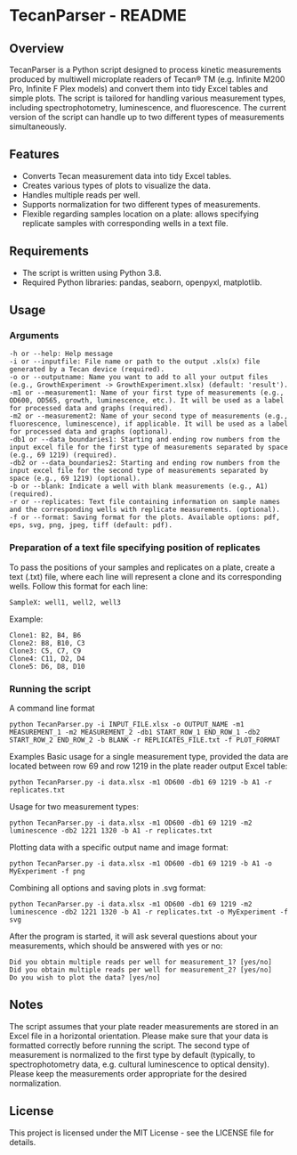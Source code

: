 # TecanParser - README
## Overview
TecanParser is a Python script designed to process kinetic measurements produced by multiwell microplate readers of Tecan® TM (e.g. Infinite M200 Pro, Infinite F Plex models) and convert them into tidy Excel tables and simple plots. The script is tailored for handling various measurement types, including spectrophotometry, luminescence, and fluorescence. The current version of the script can handle up to two different types of measurements simultaneously.  

## Features
* Converts Tecan measurement data into tidy Excel tables.
* Creates various types of plots to visualize the data.
* Handles multiple reads per well.
* Supports normalization for two different types of measurements.
* Flexible regarding samples location on a plate: allows specifying replicate samples with corresponding wells in a text file.
## Requirements
* The script is written using Python 3.8.
* Required Python libraries: pandas, seaborn, openpyxl, matplotlib.

## Usage
### Arguments
	-h or --help: Help message
	-i or --inputfile: File name or path to the output .xls(x) file generated by a Tecan device (required).
	-o or --outputname: Name you want to add to all your output files (e.g., GrowthExperiment -> GrowthExperiment.xlsx) (default: 'result').
	-m1 or --measurement1: Name of your first type of measurements (e.g., OD600, OD565, growth, luminescence, etc.). It will be used as a label for processed data and graphs (required).
	-m2 or --measurement2: Name of your second type of measurements (e.g., fluorescence, luminescence), if applicable. It will be used as a label for processed data and graphs (optional).
	-db1 or --data_boundaries1: Starting and ending row numbers from the input excel file for the first type of measurements separated by space (e.g., 69 1219) (required).
	-db2 or --data_boundaries2: Starting and ending row numbers from the input excel file for the second type of measurements separated by space (e.g., 69 1219) (optional).
	-b or --blank: Indicate a well with blank measurements (e.g., A1) (required).
	-r or --replicates: Text file containing information on sample names and the corresponding wells with replicate measurements. (optional).
	-f or --format: Saving format for the plots. Available options: pdf, eps, svg, png, jpeg, tiff (default: pdf).

 ### Preparation of a text file specifying position of replicates
 To pass the positions of your samples and replicates on a plate, create a text (.txt) file, where each line will represent a clone and its corresponding wells. Follow this format for each line: 

	SampleX: well1, well2, well3
	
Example: 
	
	Clone1: B2, B4, B6
	Clone2: B8, B10, C3
	Clone3: C5, C7, C9
	Clone4: C11, D2, D4
	Clone5: D6, D8, D10

### Running the script 
A command line format
```
python TecanParser.py -i INPUT_FILE.xlsx -o OUTPUT_NAME -m1 MEASUREMENT_1 -m2 MEASUREMENT_2 -db1 START_ROW_1 END_ROW_1 -db2 START_ROW_2 END_ROW_2 -b BLANK -r REPLICATES_FILE.txt -f PLOT_FORMAT
```

Examples
Basic usage for a single measurement type, provided the data are located between row 69 and row 1219 in the plate reader output Excel table:

	python TecanParser.py -i data.xlsx -m1 OD600 -db1 69 1219 -b A1 -r replicates.txt

Usage for two measurement types:

	python TecanParser.py -i data.xlsx -m1 OD600 -db1 69 1219 -m2 luminescence -db2 1221 1320 -b A1 -r replicates.txt

Plotting data with a specific output name and image format:

	python TecanParser.py -i data.xlsx -m1 OD600 -db1 69 1219 -b A1 -o MyExperiment -f png

Combining all options and saving plots in .svg format:

	python TecanParser.py -i data.xlsx -m1 OD600 -db1 69 1219 -m2 luminescence -db2 1221 1320 -b A1 -r replicates.txt -o MyExperiment -f svg

After the program is started, it will ask several questions about your measurements, which should be answered with yes or no:
	
	Did you obtain multiple reads per well for measurement_1? [yes/no] 
	Did you obtain multiple reads per well for measurement_2? [yes/no]
	Do you wish to plot the data? [yes/no] 

## Notes
The script assumes that your plate reader measurements are stored in an Excel file in a horizontal orientation. Please make sure that your data is formatted correctly before running the script. The second type of measurement is normalized to the first type by default (typically, to spectrophotometry data, e.g. cultural luminescence to optical density). Please keep the measurements order appropriate for the desired normalization. 

## License
This project is licensed under the MIT License - see the LICENSE file for details.
 
